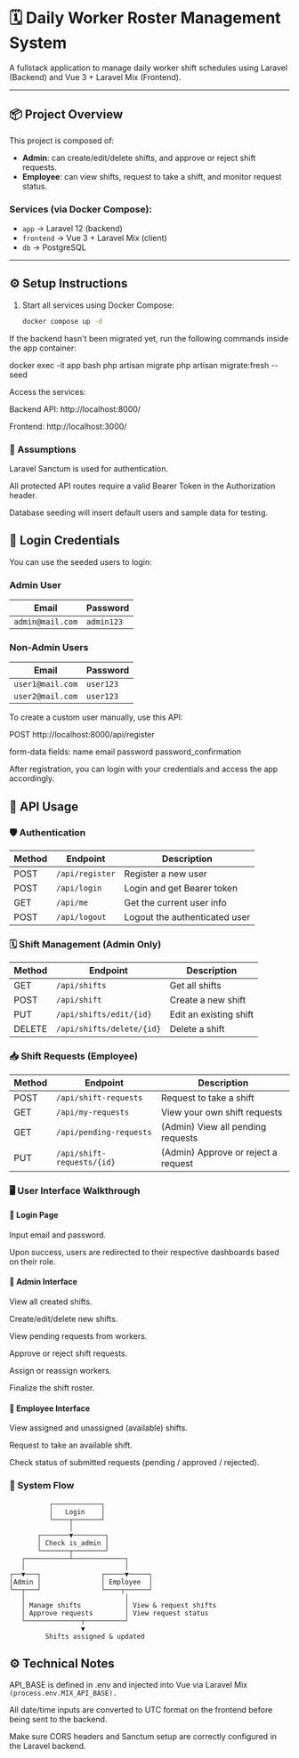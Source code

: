 # 🗓️ Daily Worker Roster Management System

A fullstack application to manage daily worker shift schedules using Laravel (Backend) and Vue 3 + Laravel Mix (Frontend).

---

## 📦 Project Overview

This project is composed of:

- **Admin**: can create/edit/delete shifts, and approve or reject shift requests.
- **Employee**: can view shifts, request to take a shift, and monitor request status.

### Services (via Docker Compose):

- `app` → Laravel 12 (backend)
- `frontend` → Vue 3 + Laravel Mix (client)
- `db` → PostgreSQL

---

## ⚙️ Setup Instructions

1. Start all services using Docker Compose:

   ```bash
   docker compose up -d
   ```

If the backend hasn't been migrated yet, run the following commands inside the app container:

docker exec -it app bash
php artisan migrate
php artisan migrate:fresh --seed

Access the services:

Backend API: http://localhost:8000/

Frontend: http://localhost:3000/

### 🧾 Assumptions

Laravel Sanctum is used for authentication.

All protected API routes require a valid Bearer Token in the Authorization header.

Database seeding will insert default users and sample data for testing.

## 🔐 Login Credentials

You can use the seeded users to login:

### Admin User

| Email            | Password   |
| ---------------- | ---------- |
| `admin@mail.com` | `admin123` |

### Non-Admin Users

| Email            | Password  |
| ---------------- | --------- |
| `user1@mail.com` | `user123` |
| `user2@mail.com` | `user123` |

To create a custom user manually, use this API:

POST http://localhost:8000/api/register

form-data fields:
name
email
password
password_confirmation

After registration, you can login with your credentials and access the app accordingly.

## 🔌 API Usage

### 🛡️ Authentication

| Method | Endpoint        | Description                   |
| ------ | --------------- | ----------------------------- |
| POST   | `/api/register` | Register a new user           |
| POST   | `/api/login`    | Login and get Bearer token    |
| GET    | `/api/me`       | Get the current user info     |
| POST   | `/api/logout`   | Logout the authenticated user |

### 🗓️ Shift Management (Admin Only)

| Method | Endpoint                  | Description            |
| ------ | ------------------------- | ---------------------- |
| GET    | `/api/shifts`             | Get all shifts         |
| POST   | `/api/shift`              | Create a new shift     |
| PUT    | `/api/shifts/edit/{id}`   | Edit an existing shift |
| DELETE | `/api/shifts/delete/{id}` | Delete a shift         |

### 📥 Shift Requests (Employee)

| Method | Endpoint                   | Description                         |
| ------ | -------------------------- | ----------------------------------- |
| POST   | `/api/shift-requests`      | Request to take a shift             |
| GET    | `/api/my-requests`         | View your own shift requests        |
| GET    | `/api/pending-requests`    | (Admin) View all pending requests   |
| PUT    | `/api/shift-requests/{id}` | (Admin) Approve or reject a request |

### 🖥️ User Interface Walkthrough

#### 🔐 Login Page

Input email and password.

Upon success, users are redirected to their respective dashboards based on their role.

#### 👑 Admin Interface

View all created shifts.

Create/edit/delete new shifts.

View pending requests from workers.

Approve or reject shift requests.

Assign or reassign workers.

Finalize the shift roster.

#### 👷 Employee Interface

View assigned and unassigned (available) shifts.

Request to take an available shift.

Check status of submitted requests (pending / approved / rejected).

### 🔁 System Flow

```
          ┌────────────┐
          │   Login    │
          └────┬───────┘
               │
       ┌───────▼────────┐
       │ Check is_admin │
       └───────┬────────┘
   ┌───────────┴─────────────┐
   │                         │
┌──▼───┐               ┌─────▼─────┐
│Admin │               │ Employee  │
└──┬───┘               └────┬──────┘
   │                         │
   │ Manage shifts           │ View & request shifts
   │ Approve requests        │ View request status
   └──────────────┬──────────┘
                  ▼
         Shifts assigned & updated
```

## ⚙️ Technical Notes

API_BASE is defined in .env and injected into Vue via Laravel Mix `(process.env.MIX_API_BASE).`

All date/time inputs are converted to UTC format on the frontend before being sent to the backend.

Make sure CORS headers and Sanctum setup are correctly configured in the Laravel backend.
